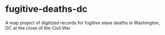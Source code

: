 # fugitive-deaths-dc
A map project of digitized records for fugitive slave deaths in Washington, DC at the close of the Civil War
